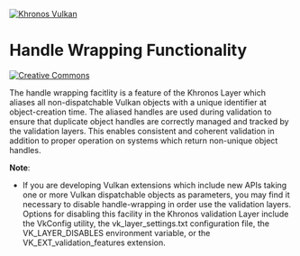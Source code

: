 <!-- markdownlint-disable MD041 -->
[![Khronos Vulkan][1]][2]

[1]: https://vulkan.lunarg.com/img/Vulkan_100px_Dec16.png "https://www.khronos.org/vulkan/"
[2]: https://www.khronos.org/vulkan/

# Handle Wrapping Functionality
[![Creative Commons][3]][4]

[3]: https://i.creativecommons.org/l/by-nd/4.0/88x31.png "Creative Commons License"
[4]: https://creativecommons.org/licenses/by-nd/4.0/

The handle wrapping facitlity is a feature of the Khronos Layer which aliases all non-dispatchable Vulkan objects with a unique identifier at object-creation time. The aliased handles are used during validation to ensure that duplicate object handles are correctly managed and tracked by the validation layers. This enables consistent and coherent validation in addition to proper operation on systems which return non-unique object handles.

**Note**:

* If you are developing Vulkan extensions which include new APIs taking one or more Vulkan dispatchable objects as parameters, you may find it necessary to disable handle-wrapping in order use the validation layers. Options for disabling this facility in the Khronos validation Layer include the VkConfig utility, the vk_layer_settings.txt configuration file, the VK_LAYER_DISABLES environment variable, or the VK_EXT_validation_features extension.
